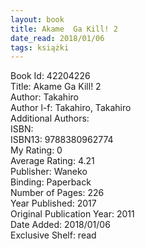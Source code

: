```yaml
---
layout: book
title: Akame  Ga Kill! 2
date_read: 2018/01/06
tags: książki
---
```


Book Id: 42204226<br />
Title: Akame  Ga Kill! 2<br />
Author: Takahiro<br />
Author l-f: Takahiro, Takahiro<br />
Additional Authors: <br />
ISBN: <br />
ISBN13: 9788380962774<br />
My Rating: 0<br />
Average Rating: 4.21<br />
Publisher: Waneko<br />
Binding: Paperback<br />
Number of Pages: 226<br />
Year Published: 2017<br />
Original Publication Year: 2011<br />
Date Added: 2018/01/06<br />
Exclusive Shelf: read<br />


